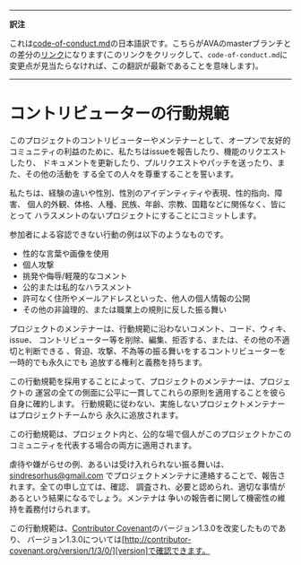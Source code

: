 ___
**訳注**

これは[code-of-conduct.md](https://github.com/sindresorhus/ava/blob/master/code-of-conduct.md)の日本語訳です。こちらがAVAのmasterブランチとの差分の[リンク](https://github.com/sindresorhus/ava/compare/93af8d8d2cb48fe0d2c4ede3c92964a295f60cb6...master#diff-d3030a18b089fdb1fbfabf6e75e4aef0)になります(このリンクをクリックして、`code-of-conduct.md`に変更点が見当たらなければ、この翻訳が最新であることを意味します)。
___

# コントリビューターの行動規範

このプロジェクトのコントリビューターやメンテナーとして、オープンで友好的
コミュニティの利益のために、私たちはissueを報告したり、機能のリクエストしたり、
ドキュメントを更新したり、プルリクエストやパッチを送ったり、また、その他の活動を
する全ての人々を尊重することを誓います。

私たちは、経験の違いや性別、性別のアイデンティティや表現、性的指向、障害、
個人的外観、体格、人種、民族、年齢、宗教、国籍などに関係なく、皆にとって
ハラスメントのないプロジェクトにすることにコミットします。


参加者による容認できない行動の例は以下のようなものです。


* 性的な言葉や画像を使用
* 個人攻撃
* 挑発や侮辱/軽蔑的なコメント
* 公的または私的なハラスメント
* 許可なく住所やメールアドレスといった、他人の個人情報の公開
* その他の非論理的、または職業上の規則に反した振る舞い

プロジェクトのメンテナーは、行動規範に沿わないコメント、コード、ウィキ、issue、
コントリビューター等を削除、編集、拒否する、または、その他の不適切と判断できる
、脅迫、攻撃、不為等の振る舞いをするコントリビューターを一時的でも永久にでも
追放する権利と義務を持ちます。

この行動規範を採用することによって、プロジェクトのメンテナーは、プロジェクトの
運営の全ての側面に公平に一貫してこれらの原則を適用することを彼ら自身に確約します。
行動規範に従わない、実施しないプロジェクトメンテナーはプロジェクトチームから
永久に追放されます。

この行動規範は、プロジェクト内と、公的な場で個人がこのプロジェクトかこの
コミュニティを代表する場合の両方に適用されます。

虐待や嫌がらせの例、あるいは受け入れられない振る舞いは、sindresorhus@gmail.com
でプロジェクトメンテナに連絡することで、報告されます。全ての申し立ては、確認、
調査され、必要と認められ、適切な事情があるという結果になるでしょう。メンテナは
争いの報告者に関して機密性の維持を義務付けられます。



この行動規範は、[Contributor Covenant][homepage]のバージョン1.3.0を改変したものであり、
バージョン1.3.0については[http://contributor-covenant.org/version/1/3/0/][version]で確認できます。


[homepage]: http://contributor-covenant.org
[version]: http://contributor-covenant.org/version/1/3/0/
